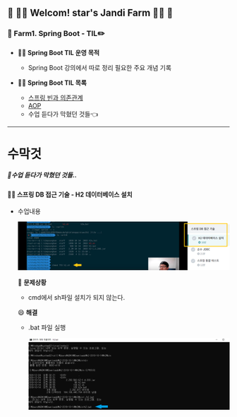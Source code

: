 

## :green_heart: :woman_farmer: Welcom! star's Jandi Farm​ :woman_farmer: :green_heart:





### :seedling: Farm1. Spring Boot - TIL:pencil2:



* :woman_farmer: **Spring Boot TIL 운영 목적**
  * Spring Boot 강의에서 따로 정리 필요한 주요 개념 기록
  



* :woman_farmer: **Spring Boot TIL 목록**
  * [스프링 빈과 의존관계](https://github.com/jandifarm/starsJandi/blob/main/hello-spring/TIL_hello-spring/docs/TIL_SpringBoot1-%EC%8A%A4%ED%94%84%EB%A7%81%EB%B9%88%EA%B3%BC%20%EC%9D%98%EC%A1%B4%EA%B4%80%EA%B3%84.md)
  * [AOP]()
  * 수업 듣다가 막혔던 것들:point_left:



---





# 수막것

##### :pencil:**수**업 듣다가 **막**혔던 **것**들.. 



#### :man_teacher: 스프링 DB 접근 기술 - H2 데이터베이스 설치



* 수업내용

  ![](https://github.com/jandifarm/starsJandi/blob/main/hello-spring/TIL_hello-spring/img/error1_h2Install.png)

  

  :rotating_light: **문제상황**

  - cmd에서 sh파일 설치가 되지 않는다.

    

  :smile: **해결**

  * .bat 파일 실행

    ![](https://github.com/jandifarm/starsJandi/blob/main/hello-spring/TIL_hello-spring/img/error1_h2Install_compl.PNG)
